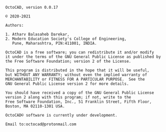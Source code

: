     OctoCAD, version 0.0.17
    
    © 2020-2021 
    
    Authors:
    
    1. Atharv Balasaheb Darekar, 
    2. Modern Education Society's College of Engineering, 
       Pune, Maharashtra, PIN:411001, INDIA.

    OctoCAD is a free software; you can redistribute it and/or modify
    it under the terms of the GNU General Public License as published by
    the Free Software Foundation; version 2 of the License.

    This program is distributed in the hope that it will be useful,
    but WITHOUT ANY WARRANTY; without even the implied warranty of
    MERCHANTABILITY or FITNESS FOR A PARTICULAR PURPOSE.  See the
    GNU General Public License version 2 for more details.

    You should have received a copy of the GNU General Public License 
    version 2 along with this program; if not, write to the 
    Free Software Foundation, Inc., 51 Franklin Street, Fifth Floor,
    Boston, MA 02110-1301 USA.
    
    OctoCAD© software is currently under development.
        
    Email to:octocad@protonmail.com
